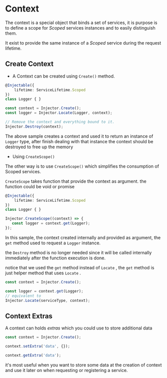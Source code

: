 # Context

The context is a special object that binds a set of services, it is purpose is to define a scope for *Scoped* services instances and to easily distinguish them.

It exist to provide the same instance of a *Scoped* service during the request lifetime.

## Create Context

* A Context can be created using `Create()` method.

```typescript
@Injectable({
    lifetime: ServiceLifetime.Scoped
})
class Logger { }

const context = Injector.Create();
const logger = Injector.Locate(Logger, context);

// Remove the context and everything bound to it.  
Injector.Destroy(context);
```

The above sample creates a context and used it to return an instance of `Logger` type, after finish dealing with that instance the context should be destroyed to free up the memory

* Using `CreateScope()`

The other way is to use `CreateScope()` which simplifies the consumption of Scoped services.

`CreateScope` takes function that provide the context as argument. the function could be void or promise

```typescript
@Injectable({
    lifetime: ServiceLifetime.Scoped
})
class Logger { }

Injector.CreateScope((context) => {
   const logger = context.get(Logger);
});

```

In this sample, the context created internally and provided as argument, the `get` method used to request a `Logger` instance.

the `Destroy` method is no longer needed since it will be called internally immediately after the function execution is done.

notice that we used the `get` method instead of `Locate` , the `get` method is just helper method that uses `Locate` .

```typescript
const context = Injector.Create();

const logger = context.get(Logger);
// equivalent to 
Injector.Locate(serviceType, context);
```

## Context Extras

A context can holds *extras* which you could use to store additional data

```typescript
const context = Injector.Create();

context.setExtra('data', {});

context.getExtra('data');
```

it's most useful when you want to store some data at the creation of context and use it later on when requesting or registering a service.
